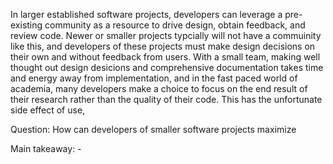 In larger established software projects, developers can leverage a pre-existing
community as a resource to drive design, obtain feedback, and review code. Newer
or smaller projects typcially will not have a commuinity like this, and
developers of these projects must make design decisions on their own and without
feedback from users. With a small team, making well thought out design desicions
and comprehensive documentation takes time and energy away from implementation,
and in the fast paced world of academia, many developers make a choice to focus
on the end result of their research rather than the quality of their code. This
has the unfortunate side effect of 
use, 

Question: How can developers of smaller software projects maximize 


Main takeaway:
    - 
